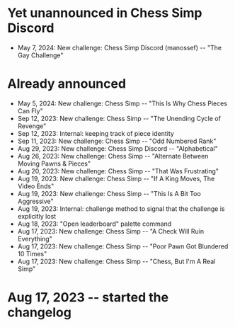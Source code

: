 # Yet unannounced in Chess Simp Discord

* May 7, 2024: New challenge: Chess Simp Discord (manossef) -- "The Gay Challenge"

# Already announced

* May 5, 2024: New challenge: Chess Simp -- "This Is Why Chess Pieces Can Fly"
* Sep 12, 2023: New challenge: Chess Simp -- "The Unending Cycle of Revenge"
* Sep 12, 2023: Internal: keeping track of piece identity
* Sep 11, 2023: New challenge: Chess Simp -- "Odd Numbered Rank"
* Aug 29, 2023: New challenge: Chess Simp Discord -- "Alphabetical"
* Aug 26, 2023: New challenge: Chess Simp -- "Alternate Between Moving Pawns & Pieces"
* Aug 20, 2023: New challenge: Chess Simp -- "That Was Frustrating"
* Aug 19, 2023: New challenge: Chess Simp -- "If A King Moves, The Video Ends"
* Aug 19, 2023: New challenge: Chess Simp -- "This Is A Bit Too Aggressive"
* Aug 19, 2023: Internal: challenge method to signal that the challenge is explicitly lost
* Aug 18, 2023: "Open leaderboard" palette command
* Aug 17, 2023: New challenge: Chess Simp -- "A Check Will Ruin Everything"
* Aug 17, 2023: New challenge: Chess Simp -- "Poor Pawn Got Blundered 10 Times"
* Aug 17, 2023: New challenge: Chess Simp -- "Chess, But I'm A Real Simp"

# Aug 17, 2023 -- started the changelog
